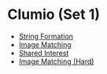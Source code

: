 # Clumio (Set 1)
* [String Formation](string-formation/string-formation.md)
* [Image Matching](image-matching/image-matching.md)
* [Shared Interest](shared-interest/shared-interest.md)
* [Image Matching (Hard)](image-matching-hard/image-matching-hard.md)
